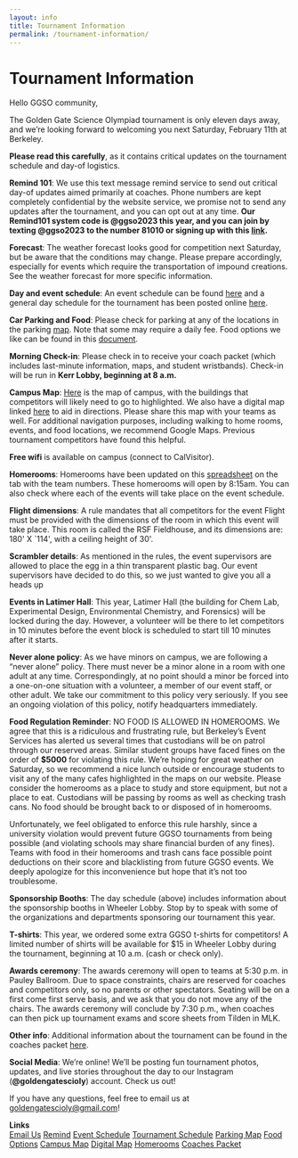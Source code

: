 ```yaml
---
layout: info
title: Tournament Information
permalink: /tournament-information/
---
```


# Tournament Information

Hello GGSO community,

The Golden Gate Science Olympiad tournament is only eleven days away, and we’re looking forward to welcoming you next Saturday, February 11th at Berkeley. 

<b>Please read this carefully</b>, as it contains critical updates on the tournament schedule and day-of logistics. 

<b>Remind 101</b>: We use this text message remind service to send out critical day-of updates aimed primarily at coaches. Phone numbers are kept completely confidential by the website service, we promise not to send any updates after the tournament, and you can opt out at any time. <b>Our Remind101 system code is @ggso2023 this year, and you can join by texting @ggso2023 to the number 81010 or signing up with this <a target="_blank" href="https://www.remind.com/join/38kbh4">link</a>.</b>

<b>Forecast</b>: The weather forecast looks good for competition next Saturday, but be aware that the conditions may change. Please prepare accordingly, especially for events which require the transportation of impound creations. See the weather forecast for more specific information.

<b>Day and event schedule</b>: An event schedule can be found <a target="_blank" href="https://docs.google.com/spreadsheets/d/1B_QA_xZmPuL3p5ZXWZEOfe5NuY2Im7bPj9elCecx1X4/edit?usp=sharing">here</a> and a general day schedule for the tournament has been posted online <a target="_blank" href="https://docs.google.com/document/d/1Kp5OvwcZcO8H6DDXTakFtGhLU9Vbai9gtIHdqd4Ff-w/edit?usp=sharing">here</a>.

<b>Car Parking and Food</b>: Please check for parking at any of the locations in the parking <a target="_blank" href="https://drive.google.com/file/d/1glofWxJTbxc1B3g5Lc8yoVqH5rBlXelc/view?usp=share_link">map</a>.
Note that some may require a daily fee. Food options we like can be found in this <a target="_blank" href="https://docs.google.com/document/d/1Og5nL5fKYhruK7-fapqulQJyaGy1yQvLocAuFsjOcgc/edit?usp=sharing">document</a>.

<b>Morning Check-in</b>: Please check in to receive your coach packet (which includes last-minute information, maps, and student wristbands). Check-in will be run in <b>Kerr Lobby, beginning at 8 a.m.</b>

<b>Campus Map</b>: <a target="_blank" href="https://drive.google.com/file/d/1YYW2o2U0628UTScIqj_zKCLQS5ihZ3d5/view?usp=share_link">Here</a> is the map of campus, with the buildings that competitors will likely need to go to highlighted. We also have a digital map linked <a target="_blank" href="https://www.google.com/maps/d/u/1/edit?mid=1x9ZScwyMU4d-PS1F-6hxtByDs42Ofqo&ll=37.87056059350552%2C-122.26232606881649&z=15">here</a> to aid in directions. Please share this map with your teams as well. For additional navigation purposes, including walking to home rooms, events, and food locations, we recommend Google Maps. Previous tournament competitors have found this helpful.

<b>Free wifi</b> is available on campus (connect to CalVisitor).

<b>Homerooms</b>: Homerooms have been updated on this <a target="_blank" href="https://docs.google.com/spreadsheets/d/1B_QA_xZmPuL3p5ZXWZEOfe5NuY2Im7bPj9elCecx1X4/edit?usp=sharing">spreadsheet</a> on the tab with the team numbers. These homerooms will open by 8:15am. You can also check where each of the events will take place on the event schedule. 

<b>Flight dimensions</b>: A rule mandates that all competitors for the event Flight must be provided with the dimensions of the room in which this event will take place. This room is called the RSF Fieldhouse, and its dimensions are: 180' X `114', with a ceiling height of 30'. 

<b>Scrambler details</b>: As mentioned in the rules, the event supervisors are allowed to place the egg in a thin transparent plastic bag. Our event supervisors have decided to do this, so we just wanted to give you all a heads ụp 

<b>Events in Latimer Hall</b>: This year, Latimer Hall (the building for Chem Lab, Experimental Design, Environmental Chemistry, and Forensics) will be locked during the day. However, a volunteer will be there to let competitors in 10 minutes before the event block is scheduled to start till 10 minutes after it starts.

<b>Never alone policy</b>: As we have minors on campus, we are following a “never alone” policy. There must never be a minor alone in a room with one adult at any time. Correspondingly, at no point should a minor be forced into a one-on-one situation with a volunteer, a member of our event staff, or other adult. We take our commitment to this policy very seriously. If you see an ongoing violation of this policy, notify headquarters immediately.
	
<b>Food Regulation Reminder</b>: NO FOOD IS ALLOWED IN HOMEROOMS. We agree that this is a ridiculous and frustrating rule, but Berkeley’s Event Services has alerted us several times that custodians will be on patrol through our reserved areas. Similar student groups have faced fines on the order of <b>$5000</b> for violating this rule. We’re hoping for great weather on Saturday, so we recommend a nice lunch outside or encourage students to visit any of the many cafes highlighted in the maps on our website.
Please consider the homerooms as a place to study and store equipment, but not a place to eat. Custodians will be passing by rooms as well as checking trash cans. No food should be brought back to or disposed of in homerooms.

Unfortunately, we feel obligated to enforce this rule harshly, since a university violation would prevent future GGSO tournaments from being possible (and violating schools may share financial burden of any fines). Teams with food in their homerooms and trash cans face possible point deductions on their score and blacklisting from future GGSO events. We deeply apologize for this inconvenience but hope that it’s not too troublesome.

<b>Sponsorship Booths</b>: The day schedule (above) includes information about the sponsorship booths in Wheeler Lobby. Stop by to speak with some of the organizations and departments sponsoring our tournament this year. 

<b>T-shirts</b>: This year, we ordered some extra GGSO t-shirts for competitors! A limited number of shirts will be available for $15 in Wheeler Lobby during the tournament, beginning at 10 a.m. (cash or check only). 

<b>Awards ceremony</b>: The awards ceremony will open to teams at 5:30 p.m. in Pauley Ballroom. Due to space constraints, chairs are reserved for coaches and competitors only, so no parents or other spectators. Seating will be on a first come first serve basis, and we ask that you do not move any of the chairs. The awards ceremony will conclude by 7:30 p.m., when coaches can then pick up tournament exams and score sheets from Tilden in MLK.

<b>Other info</b>: Additional information about the tournament can be found in the coaches packet <a target="_blank" href="https://drive.google.com/drive/folders/1FXUdXWjFEi0GLE-3T4lla1hXIr2670yW?usp=sharing">here</a>.

<b>Social Media</b>: We’re online! We’ll be posting fun tournament photos, updates, and live stories throughout the day to our Instagram (<b>@goldengatescioly</b>) account. Check us out!

If you have any questions, feel free to email us at goldengatescioly@gmail.com!

**Links**
<br/>
<a class="btn btn-md btn-mid" target="_blank" href="mailto:goldengatescioly@gmail.com">Email Us</a>
<a class="btn btn-md btn-mid" target="_blank" href="https://www.remind.com/join/38kbh4">Remind</a>
<a class="btn btn-md btn-mid" target="_blank" href="https://docs.google.com/spreadsheets/d/1B_QA_xZmPuL3p5ZXWZEOfe5NuY2Im7bPj9elCecx1X4/edit?usp=sharing">Event Schedule</a>
<a class="btn btn-md btn-mid" target="_blank" href="https://docs.google.com/document/d/1Kp5OvwcZcO8H6DDXTakFtGhLU9Vbai9gtIHdqd4Ff-w/edit?usp=sharing">Tournament Schedule</a>
<a class="btn btn-md btn-mid" target="_blank" href="https://drive.google.com/file/d/1glofWxJTbxc1B3g5Lc8yoVqH5rBlXelc/view?usp=share_link">Parking Map</a>
<a class="btn btn-md btn-mid" target="_blank" href="https://docs.google.com/document/d/1Og5nL5fKYhruK7-fapqulQJyaGy1yQvLocAuFsjOcgc/edit?usp=sharing">Food Options</a>
<a class="btn btn-md btn-mid" target="_blank" href="https://drive.google.com/file/d/1YYW2o2U0628UTScIqj_zKCLQS5ihZ3d5/view?usp=share_link">Campus Map</a>
<a class="btn btn-md btn-mid" target="_blank" href="https://www.google.com/maps/d/u/1/edit?mid=1x9ZScwyMU4d-PS1F-6hxtByDs42Ofqo&ll=37.87056059350552%2C-122.26232606881649&z=15">Digital Map</a>
<a class="btn btn-md btn-mid" target="_blank" href="https://docs.google.com/spreadsheets/d/1B_QA_xZmPuL3p5ZXWZEOfe5NuY2Im7bPj9elCecx1X4/edit?usp=sharing">Homerooms</a>
<a class="btn btn-md btn-mid" target="_blank" href="https://drive.google.com/drive/folders/1FXUdXWjFEi0GLE-3T4lla1hXIr2670yW?usp=sharing">Coaches Packet</a>

